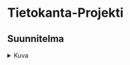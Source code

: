 # Tietokanta-Projekti

## Suunnitelma

<details close>

<summary>Kuva</summary>

![image](https://github.com/PeetuVainio/Tietokanta-Projekti/assets/113332683/77fe4b27-9e50-4d92-be4c-d8cf74532409)

</details>
